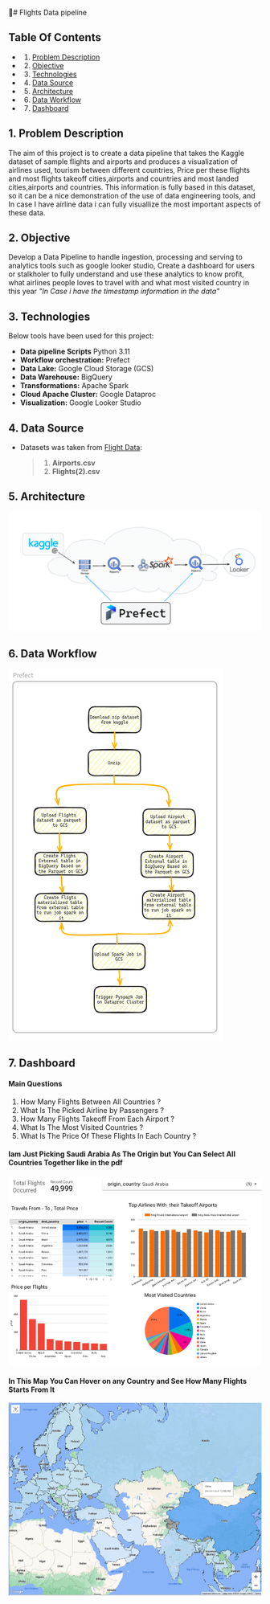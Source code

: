 :flight_arrival:# Flights Data pipeline

## Table Of Contents

- 1. [Problem Description](#1-Problem-Description)
- 2. [Objective](#2-Objective)
- 3. [Technologies](#3-Technologies)
- 4. [Data Source](#4-Data-Source)
- 5. [Architecture](#5-Architecture)
- 6. [Data Workflow](#6-Data-Workflow)
- 7. [Dashboard](#7-Dashboard)
 

## 1. Problem Description

The aim of this project is to create a data pipeline that takes the Kaggle dataset of sample flights and airports and produces a visualization of airlines used, tourism between different countries, Price per these flights and most flights takeoff cities,airports and countries and most landed cities,airports and countries. This information is fully based in this dataset, so it can be a nice demonstration of the use of data engineering tools, and In case I have airline data i can fully visuallize the most important aspects of these data.

## 2. Objective
Develop a Data Pipeline to handle ingestion, processing and serving to analytics tools such as google looker studio, Create a dashboard for users or stalkholer to fully understand and use these analytics to know profit, what airlines people loves to travel with and what most visited country in this year *"In Case i have the timestamp information in the data"*

## 3. Technologies
Below tools have been used for this project:
- **Data pipeline Scripts** Python 3.11
- **Workflow orchestration:** Prefect
- **Data Lake:** Google Cloud Storage (GCS)
- **Data Warehouse:** BigQuery
- **Transformations:** Apache Spark
- **Cloud Apache Cluster:** Google Dataproc
- **Visualization:** Google Looker Studio
  
## 4. Data Source
- Datasets was taken from [Flight Data](https://www.kaggle.com/datasets/salikhussaini49/flight-data/data):
  >1. **Airports.csv**
  >2. **Flights(2).csv**

## 5. Architecture
![Alt text](images/architecture.png)

## 6. Data Workflow
![Alt text](images/Prefect.png)

## 7. Dashboard
#### Main Questions
1. How Many Flights Between All Countries ?
2. What Is The Picked Airline by Passengers ?
3. How Many Flights Takeoff From Each Airport ?   
4. What Is The Most Visited Countries ?
5. What Is The Price Of These Flights In Each Country ?

#### Iam Just Picking Saudi Arabia As The Origin but You Can Select All Countries Together like in the pdf
![image](images/dashboard_1.png)

#### In This Map You Can Hover on any Country and See How Many Flights Starts From It
![image](images/dashboard_2.png)
